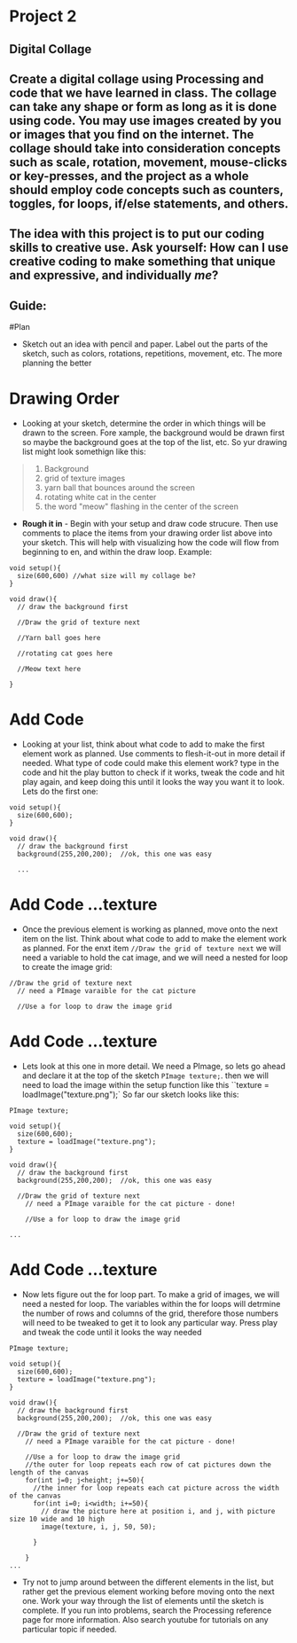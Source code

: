 # Project 2
## Digital Collage
## Create a digital collage using Processing and code that we have learned in class. The collage can take any shape or form as long as it is done using code. You may use images created by you or images that you find on the internet. The collage should take into consideration concepts such as scale, rotation, movement, mouse-clicks or key-presses, and the project as a whole should employ code concepts such as counters, toggles, for loops, if/else statements, and others. 

## The idea with this project is to put our coding skills to creative use. Ask yourself: How can I use creative coding to make something that unique and expressive, and individually *me*? 

## Guide: 
#Plan
* Sketch out an idea with pencil and paper. Label out the parts of the sketch, such as colors, rotations, repetitions, movement, etc. The more planning the better

# Drawing Order
* Looking at your sketch, determine the order in which things will be drawn to the screen. Fore xample, the background would be drawn first so maybe the background goes at the top of the list, etc. So yur drawing list might look somethign like this:
>1. Background
>2. grid of texture images
>3. yarn ball that bounces around the screen
>4. rotating white cat in the center
>5. the word "meow" flashing in the center of the screen
* **Rough it in** - Begin with your setup and draw code strucure. Then use comments to place the items from your drawing order list above into your sketch. This will help with visualizing how the code will flow from beginning to en, and within the draw loop. Example:
```
void setup(){
  size(600,600) //what size will my collage be?
} 

void draw(){
  // draw the background first

  //Draw the grid of texture next

  //Yarn ball goes here

  //rotating cat goes here

  //Meow text here

}
```
# Add Code
* Looking at your list, think about what code to add to make the first element work as planned. Use comments to flesh-it-out in more detail if needed. What type of code could make this element work? type in the code and hit the play button to check if it works, tweak the code and hit play again, and keep doing this until it looks the way you want it to look. Lets do the first one:
```
void setup(){
  size(600,600);
} 

void draw(){
  // draw the background first
  background(255,200,200);  //ok, this one was easy
  
  ...
```
# Add Code ...texture
* Once the previous element is working as planned, move onto the next item on the list. Think about what code to add to make the  element work as planned. For the enxt item `//Draw the grid of texture next` we will need a variable to hold the cat image, and we will need a nested for loop to create the image grid:
```
//Draw the grid of texture next
  // need a PImage varaible for the cat picture
  
  //Use a for loop to draw the image grid

```
# Add Code ...texture
* Lets look at this one in more detail. We need a PImage, so lets go ahead and declare it at the top of the sketch `PImage texture;`. then we will need to load the image within the setup function like this ``texture = loadImage("texture.png");` So far our sketch looks like this: 
```
PImage texture;

void setup(){
  size(600,600);
  texture = loadImage("texture.png");
} 

void draw(){
  // draw the background first
  background(255,200,200);  //ok, this one was easy
  
  //Draw the grid of texture next
    // need a PImage varaible for the cat picture - done!
  
    //Use a for loop to draw the image grid

...
```
# Add Code ...texture
* Now lets figure out the for loop part. To make a grid of images, we will need a nested for loop. The variables within the for loops will detrmine the number of rows and columns of the grid, therefore those numbers will need to be tweaked to get it to look any particular way. Press play and tweak the code until it looks the way needed
```
PImage texture;

void setup(){
  size(600,600);
  texture = loadImage("texture.png");
} 

void draw(){
  // draw the background first
  background(255,200,200);  //ok, this one was easy
  
  //Draw the grid of texture next
    // need a PImage varaible for the cat picture - done!
  
    //Use a for loop to draw the image grid
    //the outer for loop repeats each row of cat pictures down the length of the canvas
    for(int j=0; j<height; j+=50){
      //the inner for loop repeats each cat picture across the width of the canvas
      for(int i=0; i<width; i+=50){
        // draw the picture here at position i, and j, with picture size 10 wide and 10 high
        image(texture, i, j, 50, 50);
      
      }
    
    }
...
```

* Try not to jump around between the different elements in the list, but rather get the previous element working before moving onto the next one. Work your way through the list of elements until the sketch is complete. If you run into problems, search the Processing reference page for more information. Also search youtube for tutorials on any particular topic if needed. 


